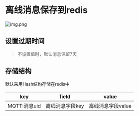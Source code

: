 # 离线消息保存到redis

![img.png](@site/static/images/gzyq/rule/offline-redis.png)

##  设置过期时间

> 不设置值时，默认消息保留7天

## 存储结构
默认采用Hash结构存储在redis中

| key                   | field     | value       |
|----------------------|-----------|-------------|
| MQTT:消息uid          | 离线消息字段key | 离线消息字段value |


